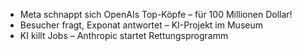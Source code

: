 - Meta schnappt sich OpenAIs Top-Köpfe – für 100 Millionen Dollar!
- Besucher fragt, Exponat antwortet – KI-Projekt im Museum
- KI killt Jobs – Anthropic startet Rettungsprogramm
